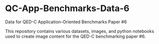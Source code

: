 # QC-App-Benchmarks-Data-6
Data for QED-C Application-Oriented Benchmarks Paper #6

This repository contains various datasets, images, and python notebooks used to create image content for the QED-C benchmarking paper #6.
